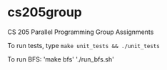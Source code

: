 # cs205group
CS 205 Parallel Programming Group Assignments

To run tests, type `make unit_tests && ./unit_tests`

To run BFS: 
'make bfs'
'./run_bfs.sh'
